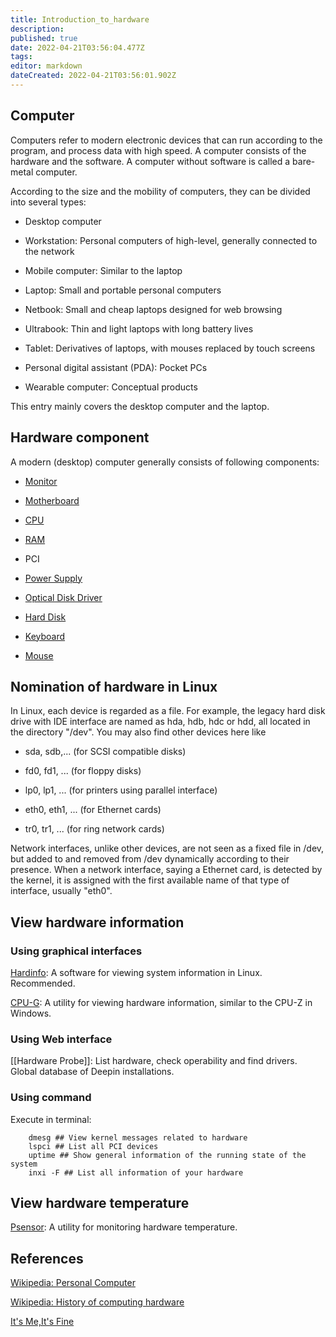```yaml
---
title: Introduction_to_hardware
description: 
published: true
date: 2022-04-21T03:56:04.477Z
tags: 
editor: markdown
dateCreated: 2022-04-21T03:56:01.902Z
---
```




## Computer

Computers refer to modern electronic devices that can run according to the program, and process data with high speed. A computer consists of the hardware and the software. A computer without software is called a bare-metal computer.

According to the size and the mobility of computers, they can be divided into several types:

* Desktop computer

* Workstation: Personal computers of high-level, generally connected to the network

* Mobile computer: Similar to the laptop

* Laptop: Small and portable personal computers

* Netbook: Small and cheap laptops designed for web browsing

* Ultrabook: Thin and light laptops with long battery lives

* Tablet: Derivatives of laptops, with mouses replaced by touch screens

* Personal digital assistant (PDA): Pocket PCs

* Wearable computer: Conceptual products

This entry mainly covers the desktop computer and the laptop.

## Hardware component

A modern (desktop) computer generally consists of following components:

* [Monitor](Monitor)

* [Motherboard](Motherboard)

* [CPU](CPU)

* [RAM](RAM)

* PCI

* [Power Supply](Power_Supply)

* [Optical Disk Driver](Optical_Disk_Driver)

* [Hard Disk ](Hard_Disk)

* [Keyboard](Keyboard)

* [Mouse](Mouse)

## Nomination of hardware in Linux

In Linux, each device is regarded as a file. For example, the legacy hard disk drive with IDE interface are named as hda, hdb, hdc or hdd, all located in the directory "/dev". You may also find other devices here like

* sda, sdb,... (for SCSI compatible disks)

* fd0, fd1, ... (for floppy disks)

*  lp0, lp1, ... (for printers using parallel interface)

* eth0, eth1, ... (for Ethernet cards)

* tr0, tr1, ... (for ring network cards)

Network interfaces, unlike other devices, are not seen as a fixed file in /dev, but added to and removed from /dev dynamically according to their presence. When a network interface, saying a Ethernet card, is detected by the kernel, it is assigned with the first available name of that type of interface, usually "eth0".

## View hardware information

### Using graphical interfaces

[Hardinfo](Hardinfo): A software for viewing system information in Linux. Recommended.

[CPU-G](CPU-G): A utility for viewing hardware information, similar to the CPU-Z in Windows.

### Using Web interface

[[Hardware Probe]]: List hardware, check operability and find drivers. Global database of Deepin installations.

### Using command

Execute in terminal:

        dmesg ## View kernel messages related to hardware
        lspci ## List all PCI devices
        uptime ## Show general information of the running state of the system
        inxi -F ## List all information of your hardware

## View hardware temperature

[Psensor](Psensor): A utility for monitoring hardware temperature.

## References

[Wikipedia: Personal Computer](https://en.wikipedia.org/wiki/Personal_computer)

[Wikipedia: History of computing hardware](https://en.wikipedia.org/wiki/History_of_computing_hardware)

[It's Me,It's Fine](http://dofine.blogbus.com/logs/59190496.html)